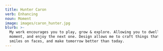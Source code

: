 ```yaml
---
title: Hunter Caron
verb: Enhancing
noun: Moment
image: images/caron_hunter.jpg
blurb: >-
  My work encourages you to play, grow & explore. Allowing you to dwell in the
  moment, and enjoy the next one. Design allows me to craft things that can put
  smiles on faces, and make tomorrow better than today.
---
```

